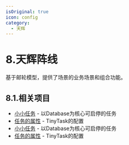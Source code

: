 ```yaml
---
isOriginal: true
icon: config
category:
  - 天辉
---
```


# 8.天辉阵线

基于邮轮模型，提供了场景的业务场景和组合功能。

## 8.1.相关项目

* [小小任务](8a-tinytask.md) - 以Database为核心可启停的任务
* [任务的属性](8b-prop-tinytask.md) - TinyTask的配置
* [小小任务](8c-tinymail.md) - 以Database为核心可启停的任务
* [任务的属性](8b-prop-tinymail.md) - TinyTask的配置
